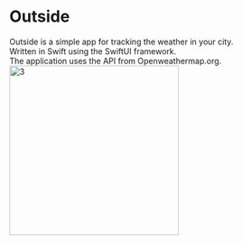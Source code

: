 # Outside

<div id="header"
<h3>Outside is a simple app for tracking the weather in your city.</h3>
  </div>
  <div id="header"
  <h3>Written in Swift using the SwiftUI framework. </h3>
    </div>
    <div id="header"
  <h3>The application uses the API from Openweathermap.org.</h3>
</div>



<img width="300" alt="3" src="https://github.com/Tesloboy/Outside/assets/57724197/069cf171-cc2b-43ed-b185-e849db08ba56">
